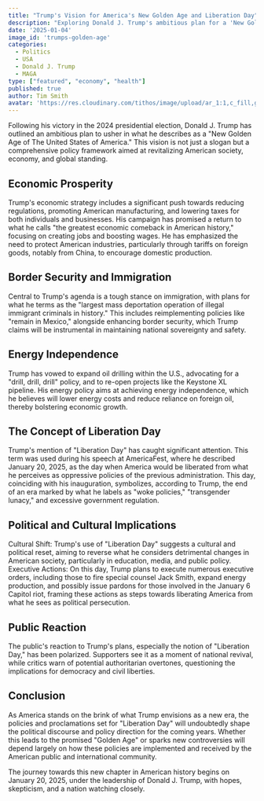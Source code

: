 ```yaml
---
title: "Trump's Vision for America's New Golden Age and Liberation Day"
description: "Exploring Donald J. Trump's ambitious plan for a 'New Golden Age' and the significance of 'Liberation Day' in his second term agenda."
date: '2025-01-04'
image_id: 'trumps-golden-age'
categories:
  - Politics
  - USA
  - Donald J. Trump
  - MAGA
type: ["featured", "economy", "health"]
published: true
author: Tim Smith
avatar: 'https://res.cloudinary.com/tithos/image/upload/ar_1:1,c_fill,g_auto,q_auto:eco,r_max,w_100/v1703907649/me_f8wxaa.avif'
---
```


<script>
  import { ExternalLink } from '../lib';
  import { CldImage } from 'svelte-cloudinary';
</script>

<CldImage
  width='100%'
  src='trumps-golden-age'
  alt="Trump's Vision for America's New Golden Age and Liberation Day"
  aspect-ratio='16:9'
/>

Following his victory in the 2024 presidential election, Donald J. Trump has outlined an ambitious plan to usher in what he describes as a "New Golden Age of The United States of America." This vision is not just a slogan but a comprehensive policy framework aimed at revitalizing American society, economy, and global standing. 

## Economic Prosperity
Trump's economic strategy includes a significant push towards reducing regulations, promoting American manufacturing, and lowering taxes for both individuals and businesses. His campaign has promised a return to what he calls "the greatest economic comeback in American history," focusing on creating jobs and boosting wages. He has emphasized the need to protect American industries, particularly through tariffs on foreign goods, notably from China, to encourage domestic production.

## Border Security and Immigration
Central to Trump's agenda is a tough stance on immigration, with plans for what he terms as the "largest mass deportation operation of illegal immigrant criminals in history." This includes reimplementing policies like "remain in Mexico," alongside enhancing border security, which Trump claims will be instrumental in maintaining national sovereignty and safety.

## Energy Independence
Trump has vowed to expand oil drilling within the U.S., advocating for a "drill, drill, drill" policy, and to re-open projects like the Keystone XL pipeline. His energy policy aims at achieving energy independence, which he believes will lower energy costs and reduce reliance on foreign oil, thereby bolstering economic growth.

## The Concept of Liberation Day
Trump's mention of "Liberation Day" has caught significant attention. This term was used during his speech at AmericaFest, where he described January 20, 2025, as the day when America would be liberated from what he perceives as oppressive policies of the previous administration. This day, coinciding with his inauguration, symbolizes, according to Trump, the end of an era marked by what he labels as "woke policies," "transgender lunacy," and excessive government regulation. 

## Political and Cultural Implications
Cultural Shift: Trump's use of "Liberation Day" suggests a cultural and political reset, aiming to reverse what he considers detrimental changes in American society, particularly in education, media, and public policy. 
Executive Actions: On this day, Trump plans to execute numerous executive orders, including those to fire special counsel Jack Smith, expand energy production, and possibly issue pardons for those involved in the January 6 Capitol riot, framing these actions as steps towards liberating America from what he sees as political persecution.



## Public Reaction
The public's reaction to Trump's plans, especially the notion of "Liberation Day," has been polarized. Supporters see it as a moment of national revival, while critics warn of potential authoritarian overtones, questioning the implications for democracy and civil liberties. 

## Conclusion
As America stands on the brink of what Trump envisions as a new era, the policies and proclamations set for "Liberation Day" will undoubtedly shape the political discourse and policy direction for the coming years. Whether this leads to the promised "Golden Age" or sparks new controversies will depend largely on how these policies are implemented and received by the American public and international community.

The journey towards this new chapter in American history begins on January 20, 2025, under the leadership of Donald J. Trump, with hopes, skepticism, and a nation watching closely.